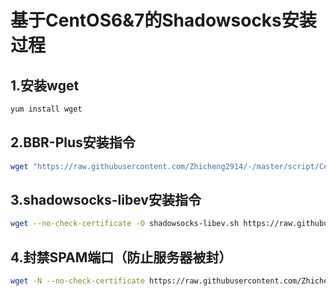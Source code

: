 # 基于CentOS6&7的Shadowsocks安装过程
## 1.安装wget

```bash
yum install wget
```

## 2.BBR-Plus安装指令

```bash
wget "https://raw.githubusercontent.com/Zhicheng2914/-/master/script/CentOS/bbrplus/ok_bbrplus_centos.sh" && chmod +x ok_bbrplus_centos.sh && ./ok_bbrplus_centos.sh
```

## 3.shadowsocks-libev安装指令

```bash
wget --no-check-certificate -O shadowsocks-libev.sh https://raw.githubusercontent.com/Zhicheng2914/-/master/script/CentOS/shadowsocks-libev.sh && chmod +x shadowsocks-libev.sh && ./shadowsocks-libev.sh 2>&1 | tee shadowsocks-libev.log
```

## 4.封禁SPAM端口（防止服务器被封）

```bash
wget -N --no-check-certificate https://raw.githubusercontent.com/Zhicheng2914/-/master/script/CentOS/ban_iptables.sh && chmod +x ban_iptables.sh && bash ban_iptables.sh
```
